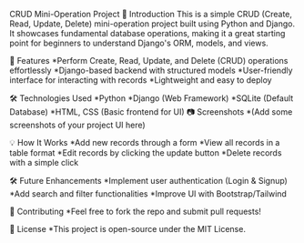 CRUD Mini-Operation Project
📌 Introduction
This is a simple CRUD (Create, Read, Update, Delete) mini-operation project built using Python and Django. It showcases fundamental database operations, making it a great starting point for beginners to understand Django's ORM, models, and views.

🚀 Features
*Perform Create, Read, Update, and Delete (CRUD) operations effortlessly
*Django-based backend with structured models
*User-friendly interface for interacting with records
*Lightweight and easy to deploy

🛠️ Technologies Used
*Python
*Django (Web Framework)
*SQLite (Default Database)
*HTML, CSS (Basic frontend for UI)
📷 Screenshots
*(Add some screenshots of your project UI here)

💡 How It Works
*Add new records through a form
*View all records in a table format
*Edit records by clicking the update button
*Delete records with a simple click

🛠 Future Enhancements
*Implement user authentication (Login & Signup)
*Add search and filter functionalities
*Improve UI with Bootstrap/Tailwind

🤝 Contributing
*Feel free to fork the repo and submit pull requests!

📜 License
*This project is open-source under the MIT License.

